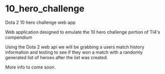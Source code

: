 10_hero_challenge
=================

Dota 2 10 hero challenge web app

Web application designed to emulate the 10 hero challenge portion of TI4's compendium 

Using the Dota 2 web api we will be grabbing a users match history information and testing to see if they won a match with a 
randomly generated list of heroes after the list was created.

More info to come soon.
